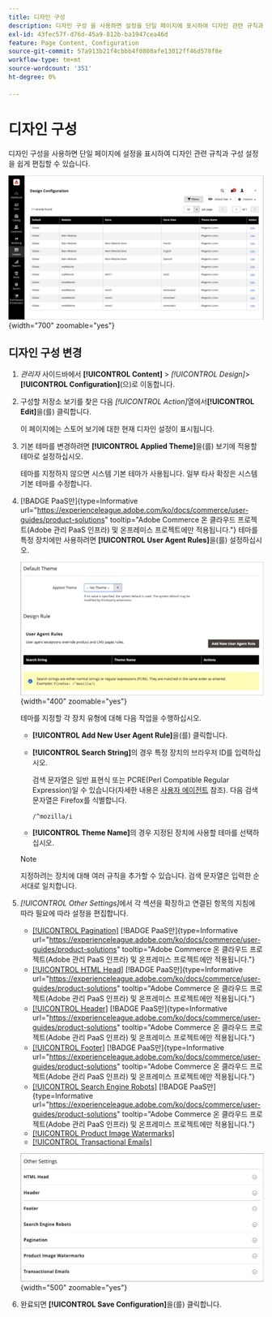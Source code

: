 ```yaml
---
title: 디자인 구성
description: 디자인 구성 을 사용하면 설정을 단일 페이지에 표시하여 디자인 관련 규칙과 구성 설정을 쉽게 편집할 수 있습니다.
exl-id: 43fec57f-d76d-45a9-812b-ba1947cea46d
feature: Page Content, Configuration
source-git-commit: 57a913b21f4cbbb4f0800afe13012ff46d578f8e
workflow-type: tm+mt
source-wordcount: '351'
ht-degree: 0%

---
```


# 디자인 구성

디자인 구성을 사용하면 단일 페이지에 설정을 표시하여 디자인 관련 규칙과 구성 설정을 쉽게 편집할 수 있습니다.

![디자인 구성 페이지](./assets/configuration.png){width="700" zoomable="yes"}

## 디자인 구성 변경

1. _관리자_ 사이드바에서 **[!UICONTROL Content]** > _[!UICONTROL Design]_>**[!UICONTROL Configuration]**(으)로 이동합니다.

1. 구성할 저장소 보기를 찾은 다음 _[!UICONTROL Action]_&#x200B;열에서&#x200B;**[!UICONTROL Edit]**&#x200B;을(를) 클릭합니다.

   이 페이지에는 스토어 보기에 대한 현재 디자인 설정이 표시됩니다.

1. 기본 테마를 변경하려면 **[!UICONTROL Applied Theme]**&#x200B;을(를) 보기에 적용할 테마로 설정하십시오.

   테마를 지정하지 않으면 시스템 기본 테마가 사용됩니다. 일부 타사 확장은 시스템 기본 테마를 수정합니다.

1. [!BADGE PaaS만]{type=Informative url="https://experienceleague.adobe.com/ko/docs/commerce/user-guides/product-solutions" tooltip="Adobe Commerce 온 클라우드 프로젝트(Adobe 관리 PaaS 인프라) 및 온프레미스 프로젝트에만 적용됩니다."} 테마를 특정 장치에만 사용하려면 **[!UICONTROL User Agent Rules]**&#x200B;을(를) 설정하십시오.

   ![사용자 에이전트 규칙](./assets/configuration-user-agent-rules.png){width="400" zoomable="yes"}

   테마를 지정할 각 장치 유형에 대해 다음 작업을 수행하십시오.

   - **[!UICONTROL Add New User Agent Rule]**&#x200B;을(를) 클릭합니다.

   - **[!UICONTROL Search String]**&#x200B;의 경우 특정 장치의 브라우저 ID를 입력하십시오.

     검색 문자열은 일반 표현식 또는 PCRE(Perl Compatible Regular Expression)일 수 있습니다(자세한 내용은 [사용자 에이전트](https://en.wikipedia.org/wiki/User_agent) 참조). 다음 검색 문자열은 Firefox를 식별합니다.

         /^mozilla/i
     
   - **[!UICONTROL Theme Name]**&#x200B;의 경우 지정된 장치에 사용할 테마를 선택하십시오.

   >[!NOTE]
   >
   >지정하려는 장치에 대해 여러 규칙을 추가할 수 있습니다. 검색 문자열은 입력한 순서대로 일치합니다.

1. _[!UICONTROL Other Settings]_&#x200B;에서 각 섹션을 확장하고 연결된 항목의 지침에 따라 필요에 따라 설정을 편집합니다.

   - [[!UICONTROL Pagination]](../catalog/navigation-product-listings.md#pagination-controls) [!BADGE PaaS만]{type=Informative url="https://experienceleague.adobe.com/ko/docs/commerce/user-guides/product-solutions" tooltip="Adobe Commerce 온 클라우드 프로젝트(Adobe 관리 PaaS 인프라) 및 온프레미스 프로젝트에만 적용됩니다."}
   - [[!UICONTROL HTML Head]](page-setup.md#html-head) [!BADGE PaaS만]{type=Informative url="https://experienceleague.adobe.com/ko/docs/commerce/user-guides/product-solutions" tooltip="Adobe Commerce 온 클라우드 프로젝트(Adobe 관리 PaaS 인프라) 및 온프레미스 프로젝트에만 적용됩니다."}
   - [[!UICONTROL Header]](page-setup.md#header) [!BADGE PaaS만]{type=Informative url="https://experienceleague.adobe.com/ko/docs/commerce/user-guides/product-solutions" tooltip="Adobe Commerce 온 클라우드 프로젝트(Adobe 관리 PaaS 인프라) 및 온프레미스 프로젝트에만 적용됩니다."}
   - [[!UICONTROL Footer]](page-setup.md#footer) [!BADGE PaaS만]{type=Informative url="https://experienceleague.adobe.com/ko/docs/commerce/user-guides/product-solutions" tooltip="Adobe Commerce 온 클라우드 프로젝트(Adobe 관리 PaaS 인프라) 및 온프레미스 프로젝트에만 적용됩니다."}
   - [[!UICONTROL Search Engine Robots]](../merchandising-promotions/seo-overview.md#search-engine-robots) [!BADGE PaaS만]{type=Informative url="https://experienceleague.adobe.com/ko/docs/commerce/user-guides/product-solutions" tooltip="Adobe Commerce 온 클라우드 프로젝트(Adobe 관리 PaaS 인프라) 및 온프레미스 프로젝트에만 적용됩니다."}
   - [[!UICONTROL Product Image Watermarks]](../catalog/product-image.md#watermarks)
   - [[!UICONTROL Transactional Emails]](../systems/email-templates.md#configure-email-templates)

   ![디자인에 영향을 주는 다른 설정](./assets/configuration-other-settings.png){width="500" zoomable="yes"}

1. 완료되면 **[!UICONTROL Save Configuration]**&#x200B;을(를) 클릭합니다.
